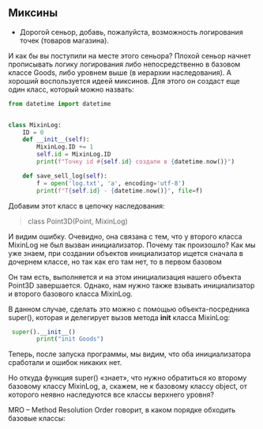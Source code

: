 ## Миксины


- Дорогой сеньор, добавь, пожалуйста, возможность логирования точек (товаров магазина).

И как бы вы поступили на месте этого сеньора? 
Плохой сеньор начнет прописывать логику логирования либо непосредственно в базовом классе Goods, либо уровнем выше (в иерархии наследования). 
А хороший воспользуется идеей миксинов. Для этого он создаст еще один класс, который можно назвать:


```python
from datetime import datetime


class MixinLog:
    ID = 0
    def __init__(self):
        MixinLog.ID += 1
        self.id = MixinLog.ID
        print(f"Точку id #{self.id} создали в {datetime.now()}")

    def save_sell_log(self):
        f = open('log.txt', 'a', encoding='utf-8')
        print(f"Т{self.id} - {datetime.now()}", file=f)

```

Добавим этот класс в цепочку наследования:

> class Point3D(Point, MixinLog)

И видим ошибку. 
Очевидно, она связана с тем, что у второго класса MixinLog не был вызван инициализатор. 
Почему так произошло? Как мы уже знаем, при создании объектов инициализатор ищется сначала в дочернем классе, но так как его там нет, то в первом базовом 

Он там есть, выполняется и на этом инициализация нашего объекта Point3D завершается. Однако, нам нужно также взывать инициализатор и второго базового класса MixinLog. 

В данном случае, сделать это можно с помощью объекта-посредника super(), которая и делегирует вызов метода __init__ класса MixinLog:

```python
 super().__init__()
        print("init Goods")
```

Теперь, после запуска программы, мы видим, что оба инициализатора сработали и ошибок никаких нет.

Но откуда функция super() «знает», что нужно обратиться ко второму базовому классу MixinLog, а, скажем, не к базовому классу object, от которого неявно наследуются все классы верхнего уровня? 



MRO – Method Resolution Order говорит, в каком порядке обходить базовые классы: